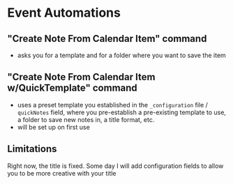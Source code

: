 # Event Automations

## "Create Note From Calendar Item" command
- asks you for a template and for a folder where you want to save the item

## "Create Note From Calendar Item w/QuickTemplate" command
- uses a preset template you established in the 
`_configuration` file / `quickNotes` field, where you pre-establish a pre-existing template to use, a folder to save new notes in, a title format, etc.
- will be set up on first use

## Limitations
Right now, the title is fixed. Some day I will add configuration fields to allow you to be more creative with your title